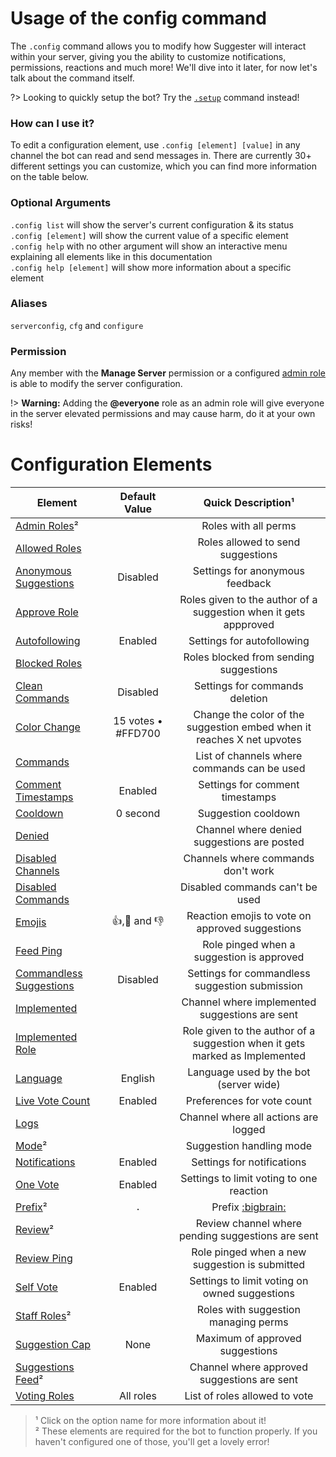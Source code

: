 # Usage of the config command

The `.config` command allows you to modify how Suggester will interact within your server, giving you the ability to customize notifications, permissions, reactions and much more! We'll dive into it later, for now let's talk about the command itself.

?> Looking to quickly setup the bot? Try the [`.setup`](../beginner-guide.md) command instead!

### How can I use it?
To edit a configuration element, use `.config [element] [value]` in any channel the bot can read and send messages in. There are currently 30+ different settings you can customize, which you can find more information on the table below.

### Optional Arguments
`.config list` will show the server's current configuration & its status\
`.config [element]` will show the current value of a specific element\
`.config help` with no other argument will show an interactive menu explaining all elements like in this documentation\
`.config help [element]` will show more information about a specific element

### Aliases
`serverconfig`, `cfg` and `configure`

### Permission
Any member with the **Manage Server** permission or a configured [admin role](/config/adminroles.md) is able to modify the server configuration.

!> **Warning:** Adding the **@everyone** role as an admin role will give everyone in the server elevated permissions and may cause harm, do it at your own risks!

# Configuration Elements

| Element                                       |  Default Value           |  Quick Description¹                        |
|-----------------------------------------------|:------------------------:|:------------------------------------------:|
| [Admin Roles](/config/adminroles.md)²         |                          | Roles with all perms |
| [Allowed Roles](/config/allowedroles.md)      |                          | Roles allowed to send suggestions |
| [Anonymous Suggestions](/config/anon.md)      |        Disabled          | Settings for anonymous feedback |
| [Approve Role](/config/approverole.md)        |                          | Roles given to the author of a suggestion when it gets appproved |
| [Autofollowing](/config/autofollowing.md)     |        Enabled           | Settings for autofollowing |
| [Blocked Roles](/config/blockedroles.md)      |                          | Roles blocked from sending suggestions |
| [Clean Commands](/config/cleancommands.md)    |       Disabled           | Settings for commands deletion |
| [Color Change](/config/colorchange.md)        |   15 votes • #FFD700     | Change the color of the suggestion embed when it reaches X net upvotes |
| [Commands](/config/commands.md)               |                          | List of channels where commands can be used | 
| [Comment Timestamps](/config/ctime.md)        |       Enabled            | Settings for comment timestamps |
| [Cooldown](/config/cooldown.md)               |      0 second            | Suggestion cooldown |
| [Denied](/config/denied.md)                   |                          | Channel where denied suggestions are posted |
| [Disabled Channels](/config/disabledchannels.md) |                       | Channels where commands don't work |
| [Disabled Commands](/config/disabledcommands.md)  |                      | Disabled commands can't be used |
| [Emojis](/config/emojis.md)                   |     👍,🤷 and 👎        | Reaction emojis to vote on approved suggestions |
| [Feed Ping](/config/feedping.md)              |                          | Role pinged when a suggestion is approved |
| [Commandless Suggestions](/config/inchannelsuggestions.md)       |       Disabled           | Settings for commandless suggestion submission |
| [Implemented](/config/implemented.md)         |                          | Channel where implemented suggestions are sent |
| [Implemented Role](/config/implementedrole.md)|                          | Role given to the author of a suggestion when it gets marked as Implemented |
| [Language](/config/locale.md)                 |       English            | Language used by the bot (server wide) |
| [Live Vote Count](/config/votecount.md)       |       Enabled            | Preferences for vote count |
| [Logs](/config/logs.md)                       |                          | Channel where all actions are logged |
| [Mode](/config/mode.md)²                      |                          | Suggestion handling mode |
| [Notifications](/config/notify.md)            |       Enabled            | Settings for notifications |
| [One Vote](/config/onevote.md)                |       Enabled            | Settings to limit voting to one reaction |
| [Prefix](/config/prefix.md)²                  |        `.`               | Prefix [:bigbrain:](https://cdn.discordapp.com/emojis/742492524634964118.png) |
| [Review](/config/review.md)²                  |                          | Review channel where pending suggestions are sent |
| [Review Ping](/config/reviewping.md)          |                          | Role pinged when a new suggestion is submitted |
| [Self Vote](/config/selfvote.md)              |       Enabled            | Settings to limit voting on owned suggestions |
| [Staff Roles](/config/staffroles.md)²         |                          | Roles with suggestion managing perms |
| [Suggestion Cap](/config/cap.md)              |      None                | Maximum of approved suggestions |
| [Suggestions Feed](/config/suggestions.md)²   |                          | Channel where approved suggestions are sent |
| [Voting Roles](/config/voting.md)             |      All roles           | List of roles allowed to vote |

> ¹ Click on the option name for more information about it!\
² These elements are required for the bot to function properly. If you haven't configured one of those, you'll get a lovely error! 
